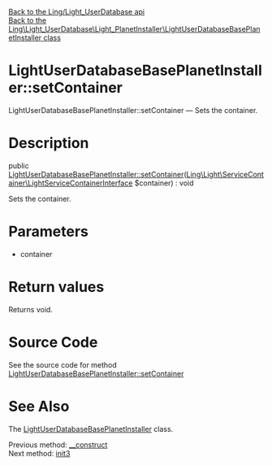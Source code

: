 [Back to the Ling/Light_UserDatabase api](https://github.com/lingtalfi/Light_UserDatabase/blob/master/doc/api/Ling/Light_UserDatabase.md)<br>
[Back to the Ling\Light_UserDatabase\Light_PlanetInstaller\LightUserDatabaseBasePlanetInstaller class](https://github.com/lingtalfi/Light_UserDatabase/blob/master/doc/api/Ling/Light_UserDatabase/Light_PlanetInstaller/LightUserDatabaseBasePlanetInstaller.md)


LightUserDatabaseBasePlanetInstaller::setContainer
================



LightUserDatabaseBasePlanetInstaller::setContainer — Sets the container.




Description
================


public [LightUserDatabaseBasePlanetInstaller::setContainer](https://github.com/lingtalfi/Light_UserDatabase/blob/master/doc/api/Ling/Light_UserDatabase/Light_PlanetInstaller/LightUserDatabaseBasePlanetInstaller/setContainer.md)([Ling\Light\ServiceContainer\LightServiceContainerInterface](https://github.com/lingtalfi/Light/blob/master/doc/api/Ling/Light/ServiceContainer/LightServiceContainerInterface.md) $container) : void




Sets the container.




Parameters
================


- container

    


Return values
================

Returns void.








Source Code
===========
See the source code for method [LightUserDatabaseBasePlanetInstaller::setContainer](https://github.com/lingtalfi/Light_UserDatabase/blob/master/Light_PlanetInstaller/LightUserDatabaseBasePlanetInstaller.php#L66-L69)


See Also
================

The [LightUserDatabaseBasePlanetInstaller](https://github.com/lingtalfi/Light_UserDatabase/blob/master/doc/api/Ling/Light_UserDatabase/Light_PlanetInstaller/LightUserDatabaseBasePlanetInstaller.md) class.

Previous method: [__construct](https://github.com/lingtalfi/Light_UserDatabase/blob/master/doc/api/Ling/Light_UserDatabase/Light_PlanetInstaller/LightUserDatabaseBasePlanetInstaller/__construct.md)<br>Next method: [init3](https://github.com/lingtalfi/Light_UserDatabase/blob/master/doc/api/Ling/Light_UserDatabase/Light_PlanetInstaller/LightUserDatabaseBasePlanetInstaller/init3.md)<br>


